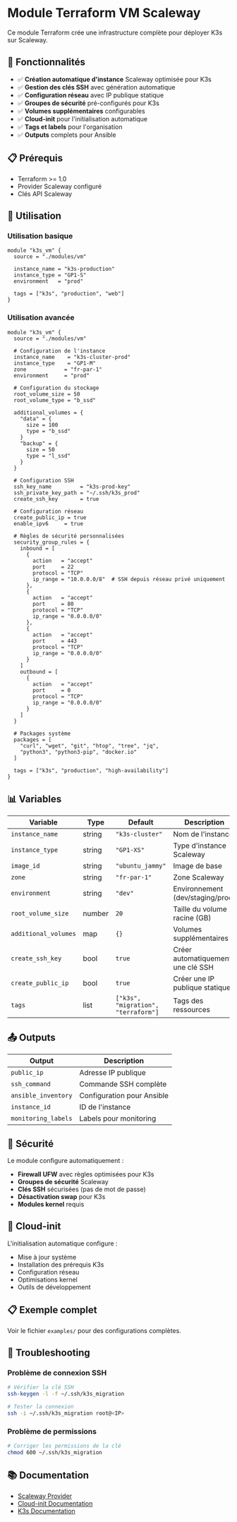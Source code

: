 # Module Terraform VM Scaleway

Ce module Terraform crée une infrastructure complète pour déployer K3s sur Scaleway.

## 🚀 Fonctionnalités

- ✅ **Création automatique d'instance** Scaleway optimisée pour K3s
- ✅ **Gestion des clés SSH** avec génération automatique
- ✅ **Configuration réseau** avec IP publique statique
- ✅ **Groupes de sécurité** pré-configurés pour K3s
- ✅ **Volumes supplémentaires** configurables
- ✅ **Cloud-init** pour l'initialisation automatique
- ✅ **Tags et labels** pour l'organisation
- ✅ **Outputs** complets pour Ansible

## 📋 Prérequis

- Terraform >= 1.0
- Provider Scaleway configuré
- Clés API Scaleway

## 🔧 Utilisation

### Utilisation basique

```hcl
module "k3s_vm" {
  source = "./modules/vm"
  
  instance_name = "k3s-production"
  instance_type = "GP1-S"
  environment   = "prod"
  
  tags = ["k3s", "production", "web"]
}
```

### Utilisation avancée

```hcl
module "k3s_vm" {
  source = "./modules/vm"
  
  # Configuration de l'instance
  instance_name    = "k3s-cluster-prod"
  instance_type    = "GP1-M"
  zone            = "fr-par-1"
  environment     = "prod"
  
  # Configuration du stockage
  root_volume_size = 50
  root_volume_type = "b_ssd"
  
  additional_volumes = {
    "data" = {
      size = 100
      type = "b_ssd"
    }
    "backup" = {
      size = 50
      type = "l_ssd"
    }
  }
  
  # Configuration SSH
  ssh_key_name         = "k3s-prod-key"
  ssh_private_key_path = "~/.ssh/k3s_prod"
  create_ssh_key       = true
  
  # Configuration réseau
  create_public_ip = true
  enable_ipv6     = true
  
  # Règles de sécurité personnalisées
  security_group_rules = {
    inbound = [
      {
        action   = "accept"
        port     = 22
        protocol = "TCP"
        ip_range = "10.0.0.0/8"  # SSH depuis réseau privé uniquement
      },
      {
        action   = "accept"
        port     = 80
        protocol = "TCP"
        ip_range = "0.0.0.0/0"
      },
      {
        action   = "accept"
        port     = 443
        protocol = "TCP"
        ip_range = "0.0.0.0/0"
      }
    ]
    outbound = [
      {
        action   = "accept"
        port     = 0
        protocol = "TCP"
        ip_range = "0.0.0.0/0"
      }
    ]
  }
  
  # Packages système
  packages = [
    "curl", "wget", "git", "htop", "tree", "jq",
    "python3", "python3-pip", "docker.io"
  ]
  
  tags = ["k3s", "production", "high-availability"]
}
```

## 📊 Variables

| Variable | Type | Default | Description |
|----------|------|---------|-------------|
| `instance_name` | string | `"k3s-cluster"` | Nom de l'instance |
| `instance_type` | string | `"GP1-XS"` | Type d'instance Scaleway |
| `image_id` | string | `"ubuntu_jammy"` | Image de base |
| `zone` | string | `"fr-par-1"` | Zone Scaleway |
| `environment` | string | `"dev"` | Environnement (dev/staging/prod) |
| `root_volume_size` | number | `20` | Taille du volume racine (GB) |
| `additional_volumes` | map | `{}` | Volumes supplémentaires |
| `create_ssh_key` | bool | `true` | Créer automatiquement une clé SSH |
| `create_public_ip` | bool | `true` | Créer une IP publique statique |
| `tags` | list | `["k3s", "migration", "terraform"]` | Tags des ressources |

## 📤 Outputs

| Output | Description |
|--------|-------------|
| `public_ip` | Adresse IP publique |
| `ssh_command` | Commande SSH complète |
| `ansible_inventory` | Configuration pour Ansible |
| `instance_id` | ID de l'instance |
| `monitoring_labels` | Labels pour monitoring |

## 🔐 Sécurité

Le module configure automatiquement :

- **Firewall UFW** avec règles optimisées pour K3s
- **Groupes de sécurité** Scaleway
- **Clés SSH** sécurisées (pas de mot de passe)
- **Désactivation swap** pour K3s
- **Modules kernel** requis

## 🚀 Cloud-init

L'initialisation automatique configure :

- Mise à jour système
- Installation des prérequis K3s
- Configuration réseau
- Optimisations kernel
- Outils de développement

## 📋 Exemple complet

Voir le fichier `examples/` pour des configurations complètes.

## 🐛 Troubleshooting

### Problème de connexion SSH

```bash
# Vérifier la clé SSH
ssh-keygen -l -f ~/.ssh/k3s_migration

# Tester la connexion
ssh -i ~/.ssh/k3s_migration root@<IP>
```

### Problème de permissions

```bash
# Corriger les permissions de la clé
chmod 600 ~/.ssh/k3s_migration
```

## 📚 Documentation

- [Scaleway Provider](https://registry.terraform.io/providers/scaleway/scaleway/latest/docs)
- [Cloud-init Documentation](https://cloudinit.readthedocs.io/)
- [K3s Documentation](https://docs.k3s.io/)
